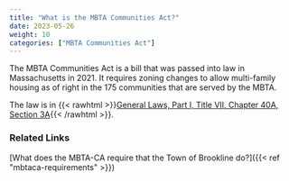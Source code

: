 ```yaml
---
title: "What is the MBTA Communities Act?"
date: 2023-05-26
weight: 10
categories: ["MBTA Communities Act"]
---
```

The MBTA Communities Act is a bill that was passed into law in Massachusetts in 2021. It requires zoning changes to allow multi-family housing as of right in the 175 communities that are served by the MBTA.

The law is in {{< rawhtml >}}<a href="https://malegislature.gov/Laws/GeneralLaws/PartI/TitleVII/Chapter40A/Section3A" target="_new">General Laws, Part I, Title VII, Chapter 40A, Section 3A</a>{{< /rawhtml >}}. 

### Related Links

[What does the MBTA-CA require that the Town of Brookline do?]({{< ref "mbtaca-requirements" >}})
